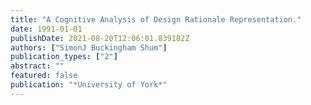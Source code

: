 ```yaml
---
title: "A Cognitive Analysis of Design Rationale Representation."
date: 1991-01-01
publishDate: 2021-08-20T12:06:01.839182Z
authors: ["SimonJ Buckingham Shum"]
publication_types: ["2"]
abstract: ""
featured: false
publication: "*University of York*"
---
```


